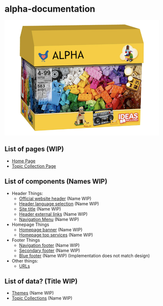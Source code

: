 # alpha-documentation

![Box](chickenblock.png)

## List of pages (WIP)

- [Home Page](home_page.md)
- [Topic Collection Page](topic_collection_page.md)

## List of components (Names WIP)

- Header Things:
  - [Official website header](official_website_header.md) (Name WIP)
  - [Header language selection](header_language_selection.md) (Name WIP)
  - [Site title](site_title.md) (Name WIP)
  - [Header external links](header_external_links.md) (Name WIP)
  - [Navigation Menu](navigation_menu.md) (Name WIP)
- Homepage Things
  - [Homepage banner](homepage_banner.md) (Name WIP)
  - [Homepage top services](homepage_top_services.md) (Name WIP)
- Footer Things
  - [Navigation footer](navigation_footer.md) (Name WIP)
  - [Secondary footer](secondary_footer.md) (Name WIP)
  - [Blue footer](blue_footer.md) (Name WIP) (Implementation does not match design)
- Other things:
  - [URLs](urls.md)

## List of data? (Title WIP)

- [Themes](themes.md) (Name WIP)
- [Topic Collections](topic_collections.md) (Name WIP)
